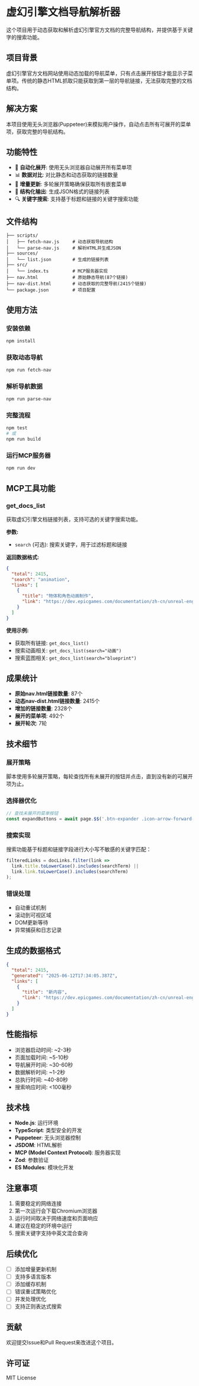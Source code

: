 # 虚幻引擎文档导航解析器

这个项目用于动态获取和解析虚幻引擎官方文档的完整导航结构，并提供基于关键字的搜索功能。

## 项目背景

虚幻引擎官方文档网站使用动态加载的导航菜单，只有点击展开按钮才能显示子菜单项。传统的静态HTML抓取只能获取到第一层的导航链接，无法获取完整的文档结构。

## 解决方案

本项目使用无头浏览器(Puppeteer)来模拟用户操作，自动点击所有可展开的菜单项，获取完整的导航结构。

## 功能特性

- 🤖 **自动化展开**: 使用无头浏览器自动展开所有菜单项
- 📊 **数据对比**: 对比静态和动态获取的链接数量
- 🔄 **增量更新**: 多轮展开策略确保获取所有嵌套菜单
- 📁 **结构化输出**: 生成JSON格式的链接列表
- 🔍 **关键字搜索**: 支持基于标题和链接的关键字搜索功能

## 文件结构

```
├── scripts/
│   ├── fetch-nav.js     # 动态获取导航结构
│   └── parse-nav.js     # 解析HTML并生成JSON
├── sources/
│   └── list.json        # 生成的链接列表
├── src/
│   └── index.ts         # MCP服务器实现
├── nav.html             # 原始静态导航(87个链接)
├── nav-dist.html        # 动态获取的完整导航(2415个链接)
└── package.json         # 项目配置
```

## 使用方法

### 安装依赖
```bash
npm install
```

### 获取动态导航
```bash
npm run fetch-nav
```

### 解析导航数据
```bash
npm run parse-nav
```

### 完整流程
```bash
npm test
# 或
npm run build
```

### 运行MCP服务器
```bash
npm run dev
```

## MCP工具功能

### get_docs_list

获取虚幻引擎文档链接列表，支持可选的关键字搜索功能。

**参数:**
- `search` (可选): 搜索关键字，用于过滤标题和链接

**返回数据格式:**
```json
{
  "total": 2415,
  "search": "animation",
  "links": [
    {
      "title": "物体和角色动画制作",
      "link": "https://dev.epicgames.com/documentation/zh-cn/unreal-engine/animating-characters-and-objects-in-unreal-engine"
    }
  ]
}
```

**使用示例:**
- 获取所有链接: `get_docs_list()`
- 搜索动画相关: `get_docs_list(search="动画")`
- 搜索蓝图相关: `get_docs_list(search="blueprint")`

## 成果统计

- **原始nav.html链接数量**: 87个
- **动态nav-dist.html链接数量**: 2415个  
- **增加的链接数量**: 2328个
- **展开的菜单项**: 492个
- **展开轮次**: 7轮

## 技术细节

### 展开策略
脚本使用多轮展开策略，每轮查找所有未展开的按钮并点击，直到没有新的可展开项为止。

### 选择器优化
```javascript
// 查找未展开的菜单按钮
const expandButtons = await page.$$('.btn-expander .icon-arrow-forward-ios:not(.is-rotated)');
```

### 搜索实现
搜索功能基于标题和链接字段进行大小写不敏感的关键字匹配：
```typescript
filteredLinks = docLinks.filter(link => 
  link.title.toLowerCase().includes(searchTerm) ||
  link.link.toLowerCase().includes(searchTerm)
);
```

### 错误处理
- 自动重试机制
- 滚动到可视区域
- DOM更新等待
- 异常捕获和日志记录

## 生成的数据格式

```json
{
  "total": 2415,
  "generated": "2025-06-12T17:34:05.387Z",
  "links": [
    {
      "title": "新内容",
      "link": "https://dev.epicgames.com/documentation/zh-cn/unreal-engine/whats-new"
    }
  ]
}
```

## 性能指标

- 浏览器启动时间: ~2-3秒
- 页面加载时间: ~5-10秒  
- 导航展开时间: ~30-60秒
- 数据解析时间: ~1-2秒
- 总执行时间: ~40-80秒
- 搜索响应时间: <100毫秒

## 技术栈

- **Node.js**: 运行环境
- **TypeScript**: 类型安全的开发
- **Puppeteer**: 无头浏览器控制
- **JSDOM**: HTML解析
- **MCP (Model Context Protocol)**: 服务器实现
- **Zod**: 参数验证
- **ES Modules**: 模块化开发

## 注意事项

1. 需要稳定的网络连接
2. 第一次运行会下载Chromium浏览器
3. 运行时间取决于网络速度和页面响应
4. 建议在稳定的环境中运行
5. 搜索关键字支持中英文混合查询

## 后续优化

- [ ] 添加增量更新机制
- [ ] 支持多语言版本
- [ ] 添加缓存机制
- [ ] 错误重试策略优化
- [ ] 并发处理优化
- [ ] 支持正则表达式搜索

## 贡献

欢迎提交Issue和Pull Request来改进这个项目。

## 许可证

MIT License 